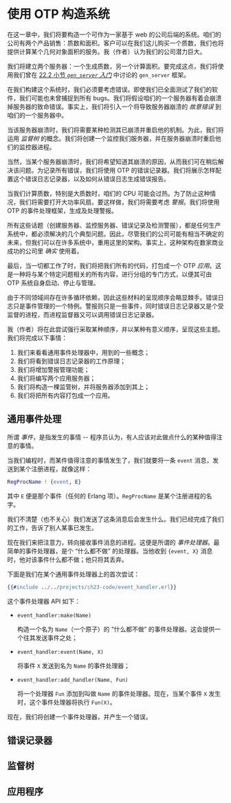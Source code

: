 # 使用 OTP 构造系统

在这一章中，我们将要构造一个可作为一家基于 web 的公司后端的系统。咱们的公司有两个产品销售：质数和面积。客户可以在我们这儿购买一个质数，我们也将提供计算某个几何对象面积的服务。我（作者）认为我们的公司潜力巨大。

我们将建立两个服务器：一个生成质数，另一个计算面积。要完成这点，我们将使用我们曾在 [22.2 小节 *`gen_server` 入门*](Ch22-introducing_otp.md#gen_server-入门) 中讨论的 `gen_server` 框架。

在我们构建这个系统时，我们必须要考虑错误。即使我们已全面测试了我们的软件，我们可能也未曾捕捉到所有 bugs。我们将假设咱们的一个服务器有着会崩溃掉服务器的致命错误。事实上，我们将引入一个将导致服务器崩溃的 *故意错误* 到咱们的一个服务器中。

当该服务器崩溃时，我们将需要某种检测其已崩溃并重启他的机制。为此，我们将运用 *监督树* 的概念。我们将创建一个监控我们服务器，并在服务器崩溃时重启他们的监控器进程。


当然，当某个服务器崩溃时，我们将希望知道其崩溃的原因，从而我们可在稍后解决该问题。为记录所有错误，我们将使用 OTP 的错误记录器。我们将展示怎样配置这个错误日志记录器，以及如何从错误日志生成错误报告。

当我们计算质数，特别是大质数时，咱们的 CPU 可能会过热。为了防止这种情况，我们将需要打开大功率风扇。要这样做，我们将需要考虑 *警报*。我们将使用 OTP 的事件处理框架，生成及处理警报。


所有这些话题（创建服务器、监控服务器、错误记录及检测警报），都是任何生产系统中，都必须解决的几个典型问题。因此，尽管我们的公司可能有相当不确定的未来，但我们可以在许多系统中，重用这里的架构。事实上，这种架构在数家商业成功的公司里 *确实* 使用着。


最后，当一切都工作了时，我们将把我们所有的代码，打包成一个 OTP *应用*。这是一种将与某个特定问题相关的所有内容，进行分组的专门方式，以便其可由 OTP 系统自身启动、停止与管理。

由于不同领域间存在许多循环依赖，因此这些材料的呈现顺序会略显棘手。错误日志只是事件管理的一个特例。警报则只是一些事件，同时错误日志记录器又是个受监督的进程，而进程监督器又可以调用错误日志记录器。

我（作者）将在此尝试强行采取某种顺序，并以某种有意义顺序，呈现这些主题。我们将完成以下事情：

1. 我们来看看通用事件处理器中，用到的一些概念；
2. 我们将看到错误日志记录器的工作原理；
3. 我们将增加警报管理功能；
4. 我们将编写两个应用服务器；
5. 我们将构造一棵监管树，并将服务器添加到其上；
6. 我们将把所有内容打包成一个应用。


## 通用事件处理

所谓 *事件*，是指发生的事情 -- 程序员认为，有人应该对此做点什么的某种值得注意的事情。

当我们编程时，而某件值得注意的事情发生了，我们就要将一条 `event` 消息，发送到某个注册进程，就像这样：

```erlang
RegProcName ! {event, E}
```

其中 `E` 便是那个事件（任何的 Erlang 项）。`RegProcName` 是某个注册进程的名字。

我们不清楚（也不关心）我们发送了这条消息后会发生什么。我们已经完成了我们的工作，告诉了别人某事已发生。


现在我们来把注意力，转向接收事件消息的进程。这便是所谓的 *事件处理器*。最简单的事件处理器，是个 “什么都不做” 的处理器。当他收到 `{event, X}` 消息时，他对该事件什么都不做；他只将其丢弃。


下面是我们在某个通用事件处理器上的首次尝试：


```erlang
{{#include ../../projects/ch23-code/event_handler.erl}}
```

这个事件处理器 API 如下：

- `event_handler:make(Name)`

    构造一个名为 `Name`（一个原子）的 “什么都不做” 的事件处理器。这会提供一个往其发送事件之处；


- `event_handler:event(Name, X)`

    将事件 `X` 发送到名为 `Name` 的事件处理器；


- `event_handler:add_handler(Name, Fun)`

    将一个处理器 `Fun` 添加到叫做 `Name` 的事件处理器。现在，当某个事件 `X` 发生时，这个事件处理器将执行 `Fun(X)`。


现在，我们将创建一个事件处理器，并产生一个错误。

## 错误记录器

## 监督树

## 应用程序
